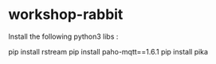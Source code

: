 # workshop-rabbit

Install the following python3 libs : 

pip install rstream
pip install paho-mqtt==1.6.1 
pip install pika

